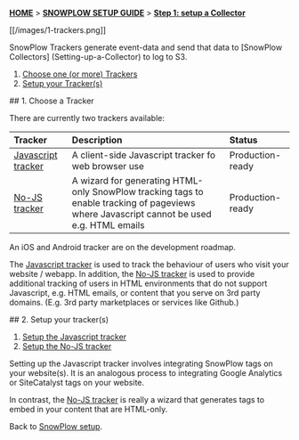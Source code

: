<a name="top" />

[**HOME**](Home) > [**SNOWPLOW SETUP GUIDE**](Setting-up-SnowPlow) > [**Step 1: setup a Collector**](Setting-up-a-tracker)

[[/images/1-trackers.png]]

SnowPlow Trackers generate event-data and send that data to [SnowPlow Collectors] (Setting-up-a-Collector) to log to S3.

1. [Choose one (or more) Trackers](#choose)
2. [Setup your Tracker(s)](#setup)

<a name="choose" />
## 1. Choose a Tracker

There are currently two trackers available:

| **Tracker**                                    | **Description**                                     | **Status**       |
|:-----------------------------------------------|:----------------------------------------------------|:-----------------|
| [Javascript tracker](javascript-tracker-setup) | A client-side Javascript tracker fo web browser use | Production-ready |
| [No-JS tracker](no-js-tracker-setup)           | A wizard for generating HTML-only SnowPlow tracking tags to enable tracking of pageviews where Javascript cannot be used e.g. HTML emails | Production-ready |

An iOS and Android tracker are on the development roadmap.

The [Javascript tracker](javascript-tracker-setup) is used to track the behaviour of users who visit your website / webapp. In addition, the [No-JS tracker](no-js-tracker-setup) is used to provide additional tracking of users in HTML environments that do not support Javascript, e.g. HTML emails, or content that you serve on 3rd party domains. (E.g. 3rd party marketplaces or services like Github.)

<a name="setup" />
## 2. Setup your tracker(s)

1. [Setup the Javascript tracker](javascript-tracker-setup)
2. [Setup the No-JS tracker](no-js-tracker-setup)

Setting up the Javascript tracker involves integrating SnowPlow tags on your website(s). It is an analogous process to integrating Google Analytics or SiteCatalyst tags on your website.

In contrast, the [No-JS tracker](no-js-tracker-setup) is really a wizard that generates tags to embed in your content that are HTML-only.

Back to [SnowPlow setup](Setting-up-SnowPlow).